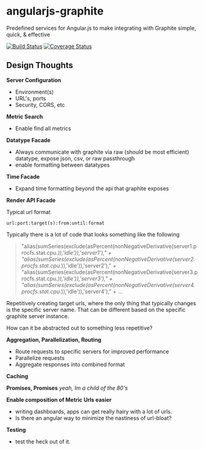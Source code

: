 angularjs-graphite
==================

Predefined services for Angular.js to make integrating with Graphite simple, quick, & effective

[![Build Status](https://travis-ci.org/cmaurer/angularjs-graphite.png?branch=master)](https://travis-ci.org/cmaurer/angularjs-graphite)
[![Coverage Status](https://coveralls.io/repos/cmaurer/angularjs-graphite/badge.png)](https://coveralls.io/r/cmaurer/angularjs-graphite)

## Design Thoughts

**Server Configuration**
 - Environment(s)
 - URL's, ports
 - Security, CORS, etc

**Metric Search**
 - Enable find all metrics

**Datatype Facade**
  - Always communicate with graphite via raw (should be most efficient) datatype, expose json, csv, or raw passthrough
  - enable formatting between datatypes

**Time Facade**
  - Expand time formatting beyond the api that graphite exposes

**Render API Facade**

Typical url format

``` url:port:target(s):from:until:format ```

Typically there is a lot of code that looks something like the following

> "alias(sumSeries(exclude(asPercent(nonNegativeDerivative(server1.procfs.stat.cpu.*)),'idle')),'server1')," +
> "alias(sumSeries(exclude(asPercent(nonNegativeDerivative(server2.procfs.stat.cpu.*)),'idle')),'server2')," +
> "alias(sumSeries(exclude(asPercent(nonNegativeDerivative(server3.procfs.stat.cpu.*)),'idle')),'server3')," +
> "alias(sumSeries(exclude(asPercent(nonNegativeDerivative(server4.procfs.stat.cpu.*)),'idle')),'server4')," +
> ...

Repetitively creating target urls, where the only thing that typically changes is the specific server name.  That can be different based on the specific graphite server instance.

How can it be abstracted out to something less repetitive?


**Aggregation, Parallelization, Routing**
 - Route requests to specific servers for improved performance
 - Parallelize requests
 - Aggregate responses into combined format

**Caching**


**Promises, Promises**
_yeah, Im a child of the 80's_

**Enable composition of Metric Urls easier**
 - writing dashboards, apps can get really hairy with a lot of urls.
 - Is there an angular way to minimize the nastiness of url-bloat?

**Testing**
 - test the heck out of it.
